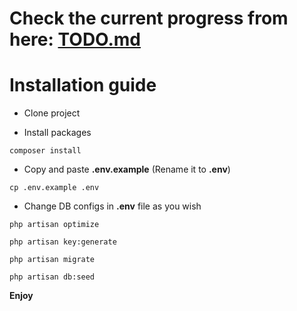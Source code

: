 # Check the current progress from here: [TODO.md](https://github.com/nasimic/recruitment-pipeline/blob/master/TODO.md)


# Installation guide

- Clone project

- Install packages
```
composer install
```

- Copy and paste **.env.example** (Rename it to **.env**)
```
cp .env.example .env
```

- Change DB configs in **.env** file as you wish
```
php artisan optimize
```
```
php artisan key:generate
```
```
php artisan migrate
```
```
php artisan db:seed
```

**Enjoy**
